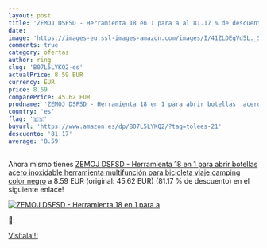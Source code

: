 ```yaml
---
layout: post
title: 'ZEMOJ DSFSD - Herramienta 18 en 1 para a al 81.17 % de descuento'
date: 
image: 'https://images-eu.ssl-images-amazon.com/images/I/41ZLDEgVd5L._SL200_.jpg'
comments: true
category: ofertas
author: ring
slug: 'B07L5LYKQ2-es'
actualPrice: 8.59 EUR
currency: EUR
price: 8.59
comparePrice: 45.62 EUR
prodname: 'ZEMOJ DSFSD - Herramienta 18 en 1 para abrir botellas  acero inoxidable  herramienta multifunción para bicicleta  viaje  camping  color negro'
country: 'es'
flag: '🇪🇸'
buyurl: 'https://www.amazon.es/dp/B07L5LYKQ2/?tag=tolees-21'
descuento: '81.17'
average: '8.59'
---
```


Ahora mismo tienes [ZEMOJ DSFSD - Herramienta 18 en 1 para abrir botellas  acero inoxidable  herramienta multifunción para bicicleta  viaje  camping  color negro](https://www.amazon.es/dp/B07L5LYKQ2/?tag=tolees-21) a 8.59 EUR (original: 45.62 EUR) (81.17 %  de descuento) en el siguiente enlace!

[![ZEMOJ DSFSD - Herramienta 18 en 1 para a](https://images-eu.ssl-images-amazon.com/images/I/41ZLDEgVd5L._SL200_.jpg)](https://www.amazon.es/dp/B07L5LYKQ2/?tag=tolees-21)

🔎:


[Visítala!!!](https://www.amazon.es/dp/B07L5LYKQ2/?tag=tolees-21)
